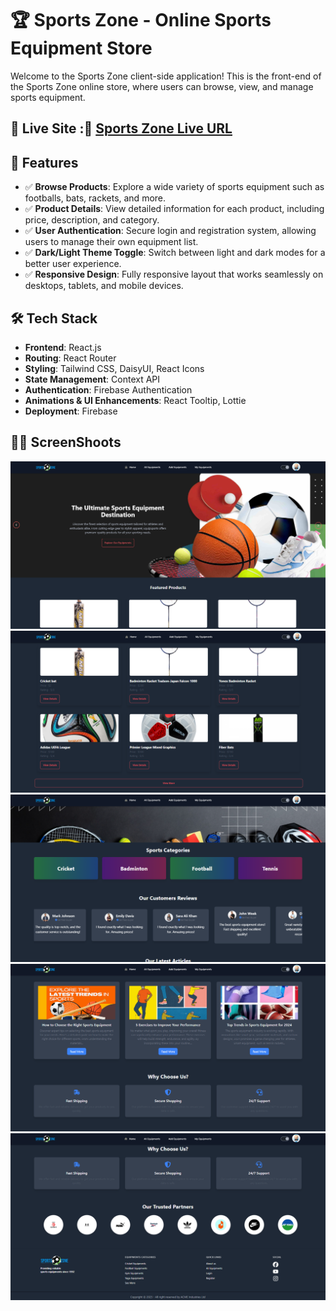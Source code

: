 # 🏆 Sports Zone - Online Sports Equipment Store

Welcome to the Sports Zone client-side application! This is the front-end of the Sports Zone online store, where users can browse, view, and manage sports equipment.

## 🚀 Live Site :🔗 [Sports Zone Live URL](https://sports-zone-a10-client.web.app/)

## 📌 Features
- ✅ **Browse Products**: Explore a wide variety of sports equipment such as footballs, bats, rackets, and more.
- ✅ **Product Details**: View detailed information for each product, including price, description, and category.
- ✅ **User Authentication**: Secure login and registration system, allowing users to manage their own equipment list.
- ✅ **Dark/Light Theme Toggle**: Switch between light and dark modes for a better user experience.
- ✅ **Responsive Design**: Fully responsive layout that works seamlessly on desktops, tablets, and mobile devices.

## 🛠 Tech Stack
- **Frontend**: React.js
- **Routing**: React Router
- **Styling**: Tailwind CSS, DaisyUI, React Icons
- **State Management**: Context API
- **Authentication**: Firebase Authentication
- **Animations & UI Enhancements**: React Tooltip, Lottie
- **Deployment**: Firebase

## 🧑‍💻 ScreenShoots
<div align="center">
  <img  src="https://github.com/Salman-Shaid/Sports-Zone/blob/main/sports-zone-10-client/src/assets/logo/Screenshot%202025-02-05%20175528.png"  />
  <img  src="https://github.com/Salman-Shaid/Sports-Zone/blob/main/sports-zone-10-client/src/assets/logo/Screenshot%202025-02-05%20175540.png"  />
  <img  src="https://github.com/Salman-Shaid/Sports-Zone/blob/main/sports-zone-10-client/src/assets/logo/Screenshot%202025-02-05%20175555.png"  />
  <img  src="https://github.com/Salman-Shaid/Sports-Zone/blob/main/sports-zone-10-client/src/assets/logo/Screenshot%202025-02-05%20175609.png"  />
  <img  src="https://github.com/Salman-Shaid/Sports-Zone/blob/main/sports-zone-10-client/src/assets/logo/Screenshot%202025-02-05%20175620.png"  />
</div>

